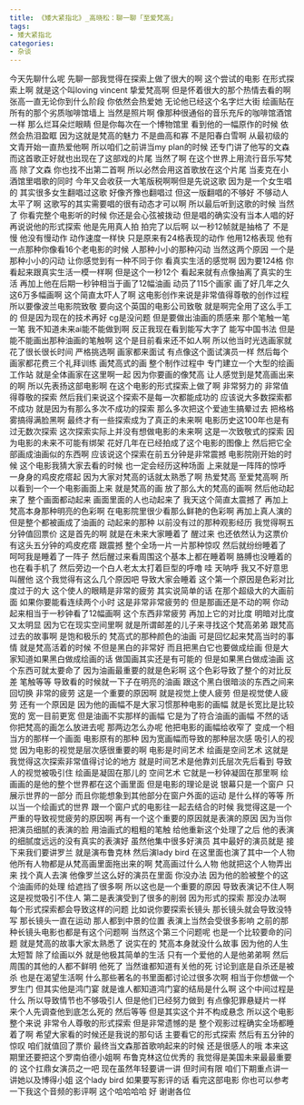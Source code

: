 ```yaml
---
title: 《矮大紧指北》_高晓松：聊一聊「至爱梵高」
tags:
- 矮大紧指北
categories:
- 杂谈
---
```


今天先聊什么呢
先聊一部我觉得在探索上做了很大的啊
这个尝试的电影
在形式探索上啊
就是这个叫loving vincent
挚爱梵高啊
但是怀着很大的那个热情去看的啊
张高一直无论你到什么阶段
你依然会热爱她
无论他已经这个名字烂大街
绘画贴在所有的那个劣质咖啡馆墙上
当然是照片啊
像那种很通俗的音乐充斥的咖啡馆酒馆一样
那么烂耳朵烂眼睛
但是你每次在一个博物馆里
看到他的一幅原作的时候
依然会热泪盈眶
因为这就是梵高的魅力
不是曲高和寡
不是阳春白雪啊
从最初级的文青开始一直热爱他啊
所以咱们之前讲当my plan的时候
还专门讲了他写的文森
而这首歌正好就也出现在了这部戏的片尾
当然了啊
在这个世界上用流行音乐写梵高
除了文森
你也找不出第二首啊
所以必然会用这首歌放在这个片尾
当麦克在小酒馆里唱歌的同时
今年又会收获一大笔版税啊啊但是先说这歌
因为是一个女生唱的
其实很多女生翻唱过这歌
好像齐豫也翻唱过
但这一版翻唱的不够好
不够动人
太平了啊
这歌写的其实需要唱的很有动态才可以啊
所以最后听到这歌的时候
当然了
你看完整个电影听的时候
你还是会心弦被拨动
但是唱的确实没有当本人唱的好
再说说他的形式探索
他是先用真人拍
拍完了以后啊
以一秒12帧就是抽格了
不是慢
他没有慢动作
动作速度一样快
只是原来有24格表现的动作
他用12格表现
他有一点那种你像看16个老电影的时候
人那种小小的那种闪动
当然这两个原因
一个是那种小小的闪动
让你感觉到有一种不同于你
看真实生活的感觉啊
因为要124格
你看起来跟真实生活一模一样啊
但是这个一秒12个
看起来就有点像抽离了真实的生活
再加上他在后期一秒钟相当于画了12幅油画
动员了115个画家
画了好几年之久
这6万多幅画啊
这个简直太吓人了啊
这电影创作来说是非常值得尊敬的创作过程
所以要像波兰电影院致敬
要向这个英国的电影公司致敬
就是啊完全用了这么手工的
但是因为现在的技术再好
cg是没问题
但是要做出油画的质感来
那个笔触一笔一笔
我不知道未来ai能不能做到啊
反正我现在看到能写大字了
能写中国书法
但是能不能画出那种油画的笔触啊
这个是目前看来还不如人啊
所以他当时光选画家就花了很长很长时间
严格挑选啊
画家都来面试
有点像这个面试演员一样
然后每个画家都花费三个礼拜训练
画梵高式的画
整个制作过程中
专门建立一个大型的绘画工作站
就是全体画家在这里啊一起
因为你要画的像梵高
让人感觉到是梵高画出来的啊
所以先表扬这部电影啊
在这个电影的形式探索上做了啊
非常努力的
非常值得尊敬的探索
然后我们来说这个探索不是每一次都能成功的
应该说大多数探索都不成功
就是因为有那么多次不成功的探索
那么多次把这个爱迪生搞晕过去
把格格雾搞得满脸黑啊
最终才有一些探索成为了真正的未来啊
电影历史这100年也是有过无数次探索
这次探索实际上并没有想做电影的未来啊
这是一次致敬式的探索
因为电影的未来不可能有绑架
花好几年在已经拍成了这个电影的图像上
然后把它全部画成油画似的东西啊
应该说这个探索在前五分钟是非常震撼
电影院刚开始的时候
这个电影我猜大家去看的时候
也一定会经历这种场面
上来就是一阵阵的惊呼
一身身的鸡皮疙瘩起
因为大家对梵高的话就太熟悉了啊
热爱梵高
至爱梵高啊
所以看到一个一个电影画面上来
就是梵高的画
放了那么大的梵高的画啊
然后他动起来了
整个画面都动起来
画面里面的人也动起来了
我天这个简直太震撼了
再加上梵高本身那种明亮的色彩啊
在电影院里很少看那么鲜艳的色彩啊
再加上真人演的
但是整个都被画成了油画的
动起来的那种
以前没有过的那种观影经历
我觉得啊五分钟值回票价
这是首先的啊
就是在未来大家睡着了
醒过来
也还依然认为这票价有这头五分钟的鸡皮疙瘩
跟震撼
整个全场一片一片那种惊叹
然后就纷纷睡着了
呵呵我是睡着了一阵子
然后醒过来看周围这个基本上都在睡着啊
胳膊也没睡着的
也在看手机了
然后旁边一个白人老太太打着巨型的呼噜
哇
天呐呼
我又不好意思叫醒他
这个我觉得有这么几个原因吧
导致大家会睡着
这个第一个原因是色彩对比度过于的大
这个使人的眼睛是非常的疲劳
其实说简单的话
在那个超级大的大画前面
如果你要能看连续两个小时
这是非常非常疲劳的
但是那画还是不动的啊
你动起来相当于一秒钟看了12幅画啊
这个东西非常疲劳
再加上它的对比度
明暗对比度又太明显
因为它在现实空间里啊
就是所谓邮差的儿子来寻找这个梵高弟弟
跟梵高过去的故事啊
是饱和极乐的
梵高式的那种颜色的油画
可是回忆起来梵高当时的事情
就是梵高活着的时候
不但是黑白的非常好
而且把黑白它也要做成绘画
但是大家知道如果黑白做成绘画的话
做国画其实还是有可能的
但是如果黑白做成油画
这个东西可就太要命了
因为油画最重要的就是色彩啊
这个色彩导致了整个的对比反差
笔触等等
导致看的时候就一下子在明亮的油画
跟这个黑白很暗淡的东西之间来回切换
非常的疲劳
这是一个重要的原因啊
就是视觉上使人疲劳
但是视觉使人疲劳
还有一个原因是
因为他的画幅不是大家习惯那种电影的画幅
就是长宽比是比较宽的
宽一目前更宽
但是油画不实那样的画幅
它是为了符合油画的画幅
不然的话你把梵高的画怎么放进去呢
那两边怎么办呢
他把电影的画幅给收窄了
变成一个相当方的那样一个画面
电影原有的那种
因为宽画幅而导致的那种层次感
吸引人的视觉
因为电影的视觉是层次感很重要的啊
电影是时间艺术
绘画是空间艺术
这就是我觉得这次探索非常值得讨论的地方
就是时间艺术是他靠刘氏层次先后看到
导致人的视觉被吸引住
绘画是凝固在那儿的
空间艺术
它就是一秒钟凝固在那里啊
绘画画的是他的整个世界都在这个画里面
但是电影的理论是说
银幕只是一个窗户
只展示世界的一部分
而且你能想象到其他部分在窗户外面的运动
是什么样的等等
所以当一个绘画式的世界
跟一个窗户式的电影往一起去结合的时候
我觉得这是一个严重的导致视觉疲劳的原因啊
再有一个这个重要的原因就是表演的原因
因为当你把演员细腻的表演的脸
用油画式的粗粗的笔触
给他重新这个处理了之后
他的表演的细腻度远远的没有真实的表演好
虽然他集中很多好演员
其中最好的演员就是
接下来我们要讲罗兰
就是演布鲁克林
然后演lady bird
在这里面也演了其中一个人物
他所有人物都是从梵高画里面拖出来的啊
梵高画过什么人物
他就把这个人物弄出来
找个真人去演
他像罗兰这么好的演员在里面
你没办法
因为他的脸被整个的这个油画师的处理
给遮挡了很多啊
所以这也是一个重要的原因
导致表演记不住人啊
这是视觉吸引不住人
第二是表演受到了很多的削弱
因为形式的探索
那没办法啊
每个形式探索都会导致这样的问题
比如说你要探索长镜头
那长镜头就会导致没特写
那长镜头一直在运动
那人都到中景的位置
表演上当然会受很多影响
之前的那种长镜头电影也都是有这个问题啊
当然这个第三个问题呢
也是一个比较要命的问题
就是梵高的故事大家太熟悉了
说实在的
梵高本身就没什么故事
因为他的人生太短暂
除了绘画以外
就是他极其简单的生活
只有一个爱他的人是他弟弟啊
然后周围的其他的人都不鲜明
他死了
当然谁都知道有关他的死
讨论到底是自杀还是被杀
也是在渴望生活啊
什么那些著名的书里面都讨论过很多次啊
相当于你想做一个罗生门
但其实他是鸿门宴
就是谁人都知道鸿门宴的结局是什么啊
这个中间过程是什么
所以导致情节也不够吸引人
但是他们已经努力做到
有点像犯罪悬疑片一样
来个人先调查他到底怎么死的
然后等等
但是其实这个并不构成悬念
所以这个电影整个来说
非常令人尊敬的形式探索
但是非常遗憾的是
整个观影过程确实全场都睡着了啊
希望大家看的时候还是我说的那句话
主要看它的形式探索
然后有五分钟的惊叹
咱们就值回了票价
最终当文森那首歌响起来的时候
还是很感人的哦
本来这期里还要把这个罗南伯德小姐啊
布鲁克林这位优秀的
我觉得是美国未来最最重要的
这个扛鼎女演员之一吧
现在虽然年轻要讲一讲
但时间有限
咱们下期重点讲一讲她以及博得小姐
这个lady bird
如果要写影评的话
看完这部电影
你也可以参考一下我这个音频的影评啊
这个哈哈哈哈
好
谢谢各位